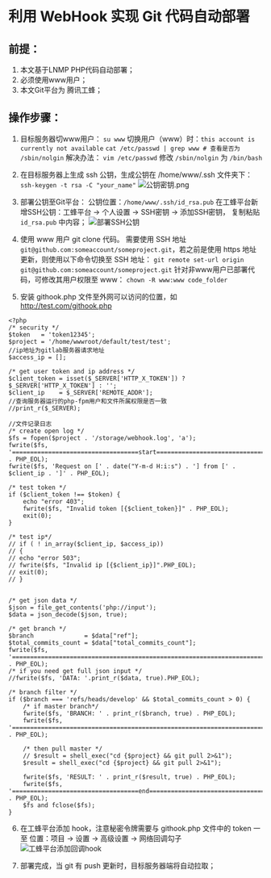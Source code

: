 # 利用 WebHook 实现 Git 代码自动部署

## 前提：
1. 本文基于LNMP PHP代码自动部署；
2. 必须使用www用户；
3. 本文Git平台为 腾讯工蜂；

## 操作步骤：
1. 目标服务器切www用户：
```su www```
切换用户（www）时：```this account is currently not available```
``` cat /etc/passwd | grep www # 查看是否为 /sbin/nolgin ```
解决办法：
```vim /etc/passwd```
修改 ```/sbin/nolgin``` 为 ```/bin/bash```

2. 在目标服务器上生成 ssh 公钥，生成公钥在 /home/www/.ssh 文件夹下：
```ssh-keygen -t rsa -C "your_name"```
![公钥密钥.png](https://p1-jj.byteimg.com/tos-cn-i-t2oaga2asx/gold-user-assets/2020/4/26/171b626ed219568c~tplv-t2oaga2asx-image.image)

3. 部署公钥至Git平台：
公钥位置：```/home/www/.ssh/id_rsa.pub```
在工蜂平台新增SSH公钥：工蜂平台 -> 个人设置 -> SSH密钥 -> 添加SSH密钥， 复制粘贴 ```id_rsa.pub``` 中内容；
![部署SSH公钥](https://p1-jj.byteimg.com/tos-cn-i-t2oaga2asx/gold-user-assets/2020/4/26/171b626ed2905070~tplv-t2oaga2asx-image.image)

4. 使用 www 用户 git clone 代码。
需要使用 SSH 地址 ```git@github.com:someaccount/someproject.git```，若之前是使用 https 地址更新，则使用以下命令切换至 SSH 地址：
```git remote set-url origin git@github.com:someaccount/someproject.git```
针对非www用户已部署代码，可修改其用户权限至 www：
```chown -R www:www code_folder```

5. 安装 githook.php 文件至外网可以访问的位置，如 http://test.com/githook.php
```
<?php
/* security */
$token   = 'token12345';
$project = '/home/wwwroot/default/test/test';
//ip地址为gitlab服务器请求地址
$access_ip = [];

/* get user token and ip address */
$client_token = isset($_SERVER['HTTP_X_TOKEN']) ? $_SERVER['HTTP_X_TOKEN'] : '';
$client_ip    = $_SERVER['REMOTE_ADDR'];
//查询服务器运行的php-fpm用户和文件所属权限是否一致
//print_r($_SERVER);

//文件记录日志
/* create open log */
$fs = fopen($project . '/storage/webhook.log', 'a');
fwrite($fs, '===================================start====================================' . PHP_EOL);
fwrite($fs, 'Request on [' . date("Y-m-d H:i:s") . '] from [' . $client_ip . ']' . PHP_EOL);

/* test token */
if ($client_token !== $token) {
    echo "error 403";
    fwrite($fs, "Invalid token [{$client_token}]" . PHP_EOL);
    exit(0);
}

/* test ip*/
// if ( ! in_array($client_ip, $access_ip))
// {
// echo "error 503";
// fwrite($fs, "Invalid ip [{$client_ip}]".PHP_EOL);
// exit(0);
// }


/* get json data */
$json = file_get_contents('php://input');
$data = json_decode($json, true);

/* get branch */
$branch              = $data["ref"];
$total_commits_count = $data["total_commits_count"];
fwrite($fs, '=======================================================================' . PHP_EOL);
/* if you need get full json input */
//fwrite($fs, 'DATA: '.print_r($data, true).PHP_EOL);

/* branch filter */
if ($branch === 'refs/heads/develop' && $total_commits_count > 0) {
    /* if master branch*/
    fwrite($fs, 'BRANCH: ' . print_r($branch, true) . PHP_EOL);
    fwrite($fs, '=======================================================================' . PHP_EOL);

    /* then pull master */
    // $result = shell_exec("cd {$project} && git pull 2>&1");
    $result = shell_exec("cd {$project} && git pull 2>&1");

    fwrite($fs, 'RESULT: ' . print_r($result, true) . PHP_EOL);
	fwrite($fs, '===================================end====================================' . PHP_EOL);
    $fs and fclose($fs);
}
```
6. 在工蜂平台添加 hook，注意秘密令牌需要与 githook.php 文件中的 token 一至
位置：项目 -> 设置 -> 高级设置 -> 网络回调勾子
![工蜂平台添加回调hook](https://p1-jj.byteimg.com/tos-cn-i-t2oaga2asx/gold-user-assets/2020/4/26/171b626ed27f7846~tplv-t2oaga2asx-image.image)

7. 部署完成，当 git 有 push 更新时，目标服务器端将自动拉取；
